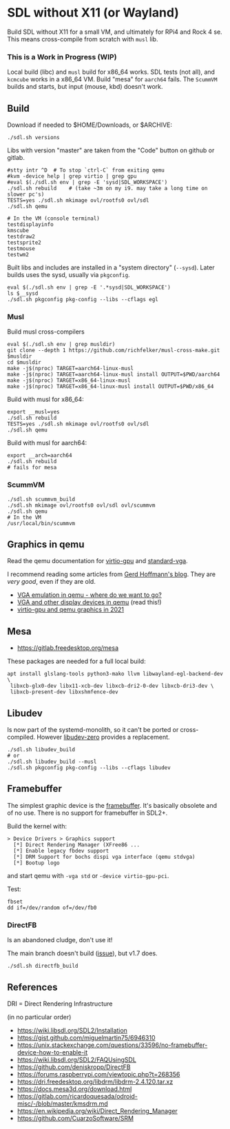 # SDL without X11 (or Wayland)

Build SDL without X11 for a small VM, and ultimately for RPi4 and
Rock 4 se. This means cross-compile from scratch with `musl` lib.

### This is a Work in Progress (WIP)

Local build (libc) and `musl` build for x86_64 works. SDL tests (not
all), and `kcmcube` works in a x86_64 VM. Build "mesa" for `aarch64`
fails. The `ScummVM` builds and starts, but input (mouse, kbd) doesn't
work.


## Build

Download if needed to $HOME/Downloads, or $ARCHIVE:
```
./sdl.sh versions
```
Libs with version "master" are taken from the "Code" button on github
or gitlab.

```
#stty intr ^D  # To stop `ctrl-C` from exiting qemu
#kvm -device help | grep virtio | grep gpu
#eval $(./sdl.sh env | grep -E 'sysd|SDL_WORKSPACE')
./sdl.sh rebuild    # (take ~3m on my i9. may take a long time on slower pc's)
TESTS=yes ./sdl.sh mkimage ovl/rootfs0 ovl/sdl
./sdl.sh qemu

# In the VM (console terminal)
testdisplayinfo
kmscube
testdraw2
testsprite2
testmouse
testwm2
```

Built libs and includes are installed in a "system directory"
(`--sysd`). Later builds uses the sysd, usually via `pkgconfig`.

```
eval $(./sdl.sh env | grep -E '.*sysd|SDL_WORKSPACE')
ls $__sysd
./sdl.sh pkgconfig pkg-config --libs --cflags egl
```

### Musl

Build musl cross-compilers
```
eval $(./sdl.sh env | grep musldir)
git clone --depth 1 https://github.com/richfelker/musl-cross-make.git $musldir
cd $musldir
make -j$(nproc) TARGET=aarch64-linux-musl
make -j$(nproc) TARGET=aarch64-linux-musl install OUTPUT=$PWD/aarch64
make -j$(nproc) TARGET=x86_64-linux-musl
make -j$(nproc) TARGET=x86_64-linux-musl install OUTPUT=$PWD/x86_64
```

Build with musl for x86_64:
```
export __musl=yes
./sdl.sh rebuild
TESTS=yes ./sdl.sh mkimage ovl/rootfs0 ovl/sdl
./sdl.sh qemu
```

Build with musl for aarch64:
```
export __arch=aarch64
./sdl.sh rebuild
# fails for mesa
```

### ScummVM

```
./sdl.sh scummvm_build
./sdl.sh mkimage ovl/rootfs0 ovl/sdl ovl/scummvm
./sdl.sh qemu
# In the VM
/usr/local/bin/scummvm
```

## Graphics in qemu

Read the qemu documentation for [virtio-gpu](
https://www.qemu.org/docs/master/system/devices/virtio-gpu.html)
and [standard-vga](https://www.qemu.org/docs/master/specs/standard-vga.html).

I recommend reading some articles from [Gerd Hoffmann's blog](
https://www.kraxel.org/blog/). They are *very good*, even if they are old.

* [VGA emulation in qemu - where do we want to go?](
  https://www.kraxel.org/blog/2018/10/qemu-vga-emulation-and-bochs-display/)
* [VGA and other display devices in qemu](
  https://www.kraxel.org/blog/2019/09/display-devices-in-qemu/) (read this!)
* [virtio-gpu and qemu graphics in 2021](
  https://www.kraxel.org/blog/2021/05/virtio-gpu-qemu-graphics-update/)


## Mesa

* https://gitlab.freedesktop.org/mesa

These packages are needed for a full local build:
```
apt install glslang-tools python3-mako llvm libwayland-egl-backend-dev \
 libxcb-glx0-dev libx11-xcb-dev libxcb-dri2-0-dev libxcb-dri3-dev \
 libxcb-present-dev libxshmfence-dev
```

## Libudev

Is now part of the systemd-monolith, so it can't be ported or
cross-compiled. However [libudev-zero](https://github.com/illiliti/libudev-zero)
provides a replacement.

```
./sdl.sh libudev_build
# or
./sdl.sh libudev_build --musl
./sdl.sh pkgconfig pkg-config --libs --cflags libudev
```

## Framebuffer

The simplest graphic device is the [framebuffer](
https://www.kernel.org/doc/Documentation/fb/framebuffer.txt). It's
basically obsolete and of no use. There is no support for framebuffer
in SDL2+.

Build the kernel with:

```
> Device Drivers > Graphics support
  [*] Direct Rendering Manager (XFree86 ...
  [*] Enable legacy fbdev support
  [*] DRM Support for bochs dispi vga interface (qemu stdvga)
  [*] Bootup logo
```

and start qemu with `-vga std` or `-device virtio-gpu-pci`.


Test:
```
fbset
dd if=/dev/random of=/dev/fb0
```

### DirectFB

Is an abandoned cludge, don't use it!

The main branch doesn't build
([issue](https://github.com/deniskropp/DirectFB/issues/24)), but v1.7
does.

```
./sdl.sh directfb_build
```

## References

DRI = Direct Rendering Infrastructure

(in no particular order)

* https://wiki.libsdl.org/SDL2/Installation
* https://gist.github.com/miguelmartin75/6946310
* https://unix.stackexchange.com/questions/33596/no-framebuffer-device-how-to-enable-it
* https://wiki.libsdl.org/SDL2/FAQUsingSDL
* https://github.com/deniskropp/DirectFB
* https://forums.raspberrypi.com/viewtopic.php?t=268356
* https://dri.freedesktop.org/libdrm/libdrm-2.4.120.tar.xz
* https://docs.mesa3d.org/download.html
* https://gitlab.com/ricardoquesada/odroid-misc/-/blob/master/kmsdrm.md
* https://en.wikipedia.org/wiki/Direct_Rendering_Manager
* https://github.com/CuarzoSoftware/SRM


